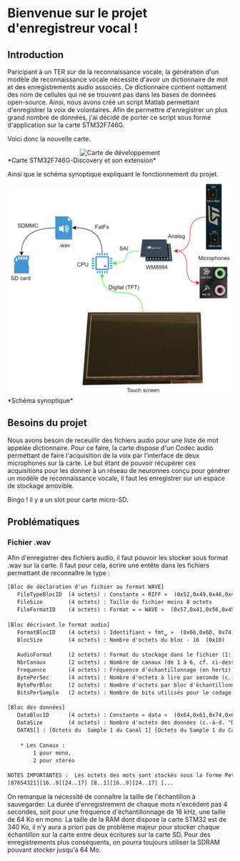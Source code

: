 # Bienvenue sur le projet d'enregistreur vocal !

## Introduction

Paricipant à un TER sur de la reconnaissance vocale, la génération d'un modèle de reconnaissance vocale nécessite d'avoir un dictionnaire de mot et des enregistrements audio associés. Ce dictionnaire contient nottament des nom de cellules qui ne se trouvent pas dans les bases de données open-source. Ainsi, nous avons créé un script Matlab permettant d'enregistrer la voix de volontaires. Afin de permettre d'enregistrer un plus grand nombre de données, j'ai décidé de porter ce script sous forme d'application sur la carte STM32F746G.

Voici donc la nouvelle carte.

<center><img src="img/intro/Carte.png" alt="Carte de développement" width="500"/></center>
*Carte STM32F746G-Discovery et son extension*

Ainsi que le schéma synoptique expliquant le fonctionnement du projet.

<img src="img/intro/Synoptique.png" alt="Synoptique"/>
*Schéma synoptique*

## Besoins du projet

Nous avons besoin de receuillir des fichiers audio pour une liste de mot appelée dictionnaire. Pour ce faire, la carte dispose d'un Codec audio permettant de faire l'acquisition de la voix par l'interface de deux microphones sur la carte. Le but étant de pouvoir récupérer ces acquisitions pour les donner à un réseau de neuronnes conçu pour générer un modèle de reconnaissance vocale, il faut les enregistrer sur un espace de stockage amovible. 

Bingo ! il y a un slot pour carte micro-SD. 

## Problématiques

### Fichier .wav

Afin d'enregistrer des fichiers audio, il faut pouvoir les stocker sous format .wav sur la carte. Il faut pour cela, écrire une entête dans les fichiers permettant de reconnaître le type :

```txt
[Bloc de déclaration d'un fichier au format WAVE]
   FileTypeBlocID  (4 octets) : Constante « RIFF »  (0x52,0x49,0x46,0x46)
   FileSize        (4 octets) : Taille du fichier moins 8 octets
   FileFormatID    (4 octets) : Format = « WAVE »  (0x57,0x41,0x56,0x45)

[Bloc décrivant le format audio]
   FormatBlocID    (4 octets) : Identifiant « fmt␣ »  (0x66,0x6D, 0x74,0x20)
   BlocSize        (4 octets) : Nombre d'octets du bloc - 16  (0x10)

   AudioFormat     (2 octets) : Format du stockage dans le fichier (1: PCM entier, 3: PCM flottant, 65534: WAVE_FORMAT_EXTENSIBLE)
   NbrCanaux       (2 octets) : Nombre de canaux (de 1 à 6, cf. ci-dessous)
   Frequence       (4 octets) : Fréquence d'échantillonnage (en hertz) [Valeurs standardisées : 11 025, 22 050, 44 100 et éventuellement 48 000 et 96 000]
   BytePerSec      (4 octets) : Nombre d'octets à lire par seconde (c.-à-d., Frequence * BytePerBloc).
   BytePerBloc     (2 octets) : Nombre d'octets par bloc d'échantillonnage (c.-à-d., tous canaux confondus : NbrCanaux * BitsPerSample/8).
   BitsPerSample   (2 octets) : Nombre de bits utilisés pour le codage de chaque échantillon (8, 16, 24)

[Bloc des données]
   DataBlocID      (4 octets) : Constante « data »  (0x64,0x61,0x74,0x61)
   DataSize        (4 octets) : Nombre d'octets des données (c.-à-d. "Data[]", c.-à-d. taille_du_fichier - taille_de_l'entête  (qui fait 44 octets normalement).
   DATAS[] : [Octets du  Sample 1 du Canal 1] [Octets du Sample 1 du Canal 2] [Octets du Sample 2 du Canal 1] [Octets du Sample 2 du Canal 2]

    * Les Canaux :
        1 pour mono,
        2 pour stéréo

NOTES IMPORTANTES :  Les octets des mots sont stockés sous la forme Petit-boutiste (c.-à-d., en "little endian")
[87654321][16..9][24..17] [8..1][16..9][24..17] [...
```

On remarque la nécessité de connaître la taille de l'échantillon à sauvegarder. La durée d'enregistrement de chaque mots n'excédent pas 4 secondes, soit pour une fréquence d'échantillonnage de 16 kHz, une taille de 64 Ko en mono. La taille de la RAM dont dispose la carte STM32 est de 340 Ko, il n'y aura a priori pas de problème majeur pour stocker chaque échantillon sur la carte entre deux écritures sur la carte SD. Pour des enregistrements plus conséquents, on pourra toujours utiliser la SDRAM pouvant stocker jusqu'à 64 Mo.